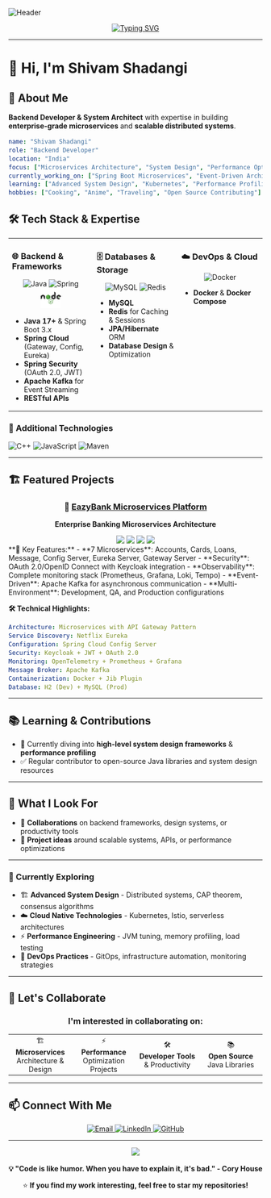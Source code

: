 ![Header](https://capsule-render.vercel.app/api?text=Hi%20I'm%20Shivam%20Shadangi&animation=fadeIn&color=0:667eea,100:764ba2&height=120&fontSize=40&fontAlignY=38&desc=Backend%20Developer%20%7C%20System%20Architect&descAlignY=62&descSize=16)

<div align="center">
  
[![Typing SVG](https://readme-typing-svg.herokuapp.com?font=Fira+Code&size=22&pause=1000&color=667EEA&center=true&vCenter=true&width=600&lines=Backend+Developer+%26+System+Architect;Building+Scalable+Microservices;Spring+Boot+%2B+Java+%2B+System+Design;Passionate+about+Clean+Architecture)](https://git.io/typing-svg)

</div>

---

# 👋 Hi, I'm Shivam Shadangi  

## 🚀 About Me

**Backend Developer & System Architect** with expertise in building **enterprise-grade microservices** and **scalable distributed systems**.

```yaml
name: "Shivam Shadangi"
role: "Backend Developer"
location: "India"
focus: ["Microservices Architecture", "System Design", "Performance Optimization"]
currently_working_on: ["Spring Boot Microservices", "Event-Driven Architecture", "Cloud-Native Applications"]
learning: ["Advanced System Design", "Kubernetes", "Performance Profiling"]
hobbies: ["Cooking", "Anime", "Traveling", "Open Source Contributing"]
```

## 🛠️ Tech Stack & Expertise

<table>
<tr>
<td valign="top" width="33%">

### 🌐 Backend & Frameworks
<div align="center">
<img src="https://cdn.jsdelivr.net/gh/devicons/devicon/icons/java/java-original.svg" alt="Java" width="40" height="40"/>
<img src="https://cdn.jsdelivr.net/gh/devicons/devicon/icons/spring/spring-original.svg" alt="Spring" width="40" height="40"/>
<img src="https://raw.githubusercontent.com/devicons/devicon/master/icons/nodejs/nodejs-original-wordmark.svg" alt="Node.js" width="40" height="40"/>
</div>

- **Java 17+** & Spring Boot 3.x
- **Spring Cloud** (Gateway, Config, Eureka)
- **Spring Security** (OAuth 2.0, JWT)
- **Apache Kafka** for Event Streaming
- **RESTful APIs**

</td>
<td valign="top" width="33%">

### 🗄️ Databases & Storage
<div align="center">
<img src="https://cdn.jsdelivr.net/gh/devicons/devicon/icons/mysql/mysql-original.svg" alt="MySQL" width="40" height="40"/>
<img src="https://cdn.jsdelivr.net/gh/devicons/devicon/icons/redis/redis-original.svg" alt="Redis" width="40" height="40"/>
</div>

- **MySQL**
- **Redis** for Caching & Sessions
- **JPA/Hibernate** ORM
- **Database Design** & Optimization

</td>
<td valign="top" width="33%">

### ☁️ DevOps & Cloud
<div align="center">
<img src="https://cdn.jsdelivr.net/gh/devicons/devicon/icons/docker/docker-original.svg" alt="Docker" width="40" height="40"/>
</div>

- **Docker** & **Docker Compose**

</td>
</tr>
</table>

### 🔧 Additional Technologies
<p align="left">
  <img src="https://cdn.jsdelivr.net/gh/devicons/devicon/icons/cplusplus/cplusplus-original.svg" alt="C++" width="32"/>
  <img src="https://cdn.jsdelivr.net/gh/devicons/devicon/icons/javascript/javascript-original.svg" alt="JavaScript" width="32"/>
  <img src="https://www.vectorlogo.zone/logos/apache_maven/apache_maven-icon.svg" alt="Maven" width="32"/>
</p>

---
<!--- --- -->
<!---
## 📊 GitHub Stats

<p align="center">
  <img src="https://github-readme-stats.vercel.app/api?username=shivam-shadangi&show_icons=true&theme=radical"/>
  <img src="https://github-readme-streak-stats.herokuapp.com/?user=shivam-shadangi"/>
</p>
-->
<!--- --- -->
## 🏗️ Featured Projects

<div align="center">

### 🏦 [EazyBank Microservices Platform](https://github.com/shadangi54/EazyBank)
**Enterprise Banking Microservices Architecture**

<img src="https://img.shields.io/badge/Spring%20Boot-3.3.0-brightgreen?style=for-the-badge&logo=spring-boot" />
<img src="https://img.shields.io/badge/Spring%20Cloud-2023.0.1-blue?style=for-the-badge&logo=spring" />
<img src="https://img.shields.io/badge/Docker-Enabled-blue?style=for-the-badge&logo=docker" />
<img src="https://img.shields.io/badge/Kafka-Event%20Streaming-orange?style=for-the-badge&logo=apache-kafka" />

</div>
**🎯 Key Features:**
- **7 Microservices**: Accounts, Cards, Loans, Message, Config Server, Eureka Server, Gateway Server
- **Security**: OAuth 2.0/OpenID Connect with Keycloak integration
- **Observability**: Complete monitoring stack (Prometheus, Grafana, Loki, Tempo)
- **Event-Driven**: Apache Kafka for asynchronous communication
- **Multi-Environment**: Development, QA, and Production configurations

**🛠️ Technical Highlights:**
```yaml
Architecture: Microservices with API Gateway Pattern
Service Discovery: Netflix Eureka
Configuration: Spring Cloud Config Server
Security: Keycloak + JWT + OAuth 2.0
Monitoring: OpenTelemetry + Prometheus + Grafana
Message Broker: Apache Kafka
Containerization: Docker + Jib Plugin
Database: H2 (Dev) + MySQL (Prod)
```

---

## 📚 Learning & Contributions

- 🚧 Currently diving into **high-level system design frameworks** & **performance profiling**
- ✅ Regular contributor to open-source Java libraries and system design resources

---

## 🎯 What I Look For

- 🤝 **Collaborations** on backend frameworks, design systems, or productivity tools
- 📘 **Project ideas** around scalable systems, APIs, or performance optimizations

---

### 🎯 Currently Exploring
- 🏗️ **Advanced System Design** - Distributed systems, CAP theorem, consensus algorithms
- ☁️ **Cloud Native Technologies** - Kubernetes, Istio, serverless architectures
- ⚡ **Performance Engineering** - JVM tuning, memory profiling, load testing
- 🔄 **DevOps Practices** - GitOps, infrastructure automation, monitoring strategies

---

## 🤝 Let's Collaborate

<div align="center">

### I'm interested in collaborating on:

<table>
<tr>
<td align="center" width="25%">
🏗️<br/><strong>Microservices</strong><br/>Architecture & Design
</td>
<td align="center" width="25%">
⚡<br/><strong>Performance</strong><br/>Optimization Projects
</td>
<td align="center" width="25%">
🛠️<br/><strong>Developer Tools</strong><br/>& Productivity
</td>
<td align="center" width="25%">
📚<br/><strong>Open Source</strong><br/>Java Libraries
</td>
</tr>
</table>

</div>

---

## 📫 Connect With Me

<div align="center">

<a href="mailto:shadangi54@gmail.com">
<img src="https://img.shields.io/badge/Email-D14836?style=for-the-badge&logo=gmail&logoColor=white" alt="Email"/>
</a>
<a href="https://linkedin.com/in/shivam-shadangi-928631147/">
<img src="https://img.shields.io/badge/LinkedIn-0077B5?style=for-the-badge&logo=linkedin&logoColor=white" alt="LinkedIn"/>
</a>
<a href="https://github.com/shadangi54">
<img src="https://img.shields.io/badge/GitHub-100000?style=for-the-badge&logo=github&logoColor=white" alt="GitHub"/>
</a>

</div>

---

<div align="center">
<img src="https://capsule-render.vercel.app/api?type=waving&color=0:667eea,100:764ba2&height=100&section=footer"/>

**💡 "Code is like humor. When you have to explain it, it's bad." - Cory House**

⭐ **If you find my work interesting, feel free to star my repositories!**

</div>
